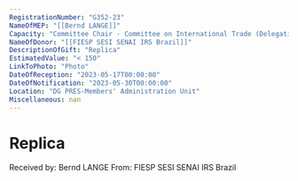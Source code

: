 ```yaml
---
RegistrationNumber: "G352-23"
NameOfMEP: "[[Bernd LANGE]]"
Capacity: "Committee Chair - Committee on International Trade (Delegation)"
NameOfDonor: "[[FIESP SESI SENAI IRS Brazil]]"
DescriptionOfGift: "Replica"
EstimatedValue: "< 150"
LinkToPhoto: "Photo"
DateOfReception: "2023-05-17T00:00:00"
DateOfNotification: "2023-05-30T00:00:00"
Location: "DG PRES-Members' Administration Unit"
Miscellaneous: nan
---
```


# Replica

Received by: Bernd LANGE
From: FIESP SESI SENAI IRS Brazil
